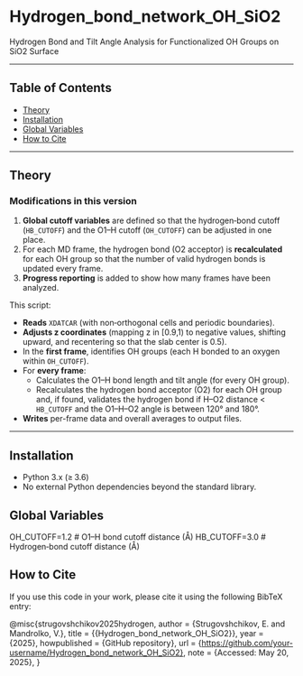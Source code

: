 # Hydrogen_bond_network_OH_SiO2

Hydrogen Bond and Tilt Angle Analysis for Functionalized OH Groups on SiO2 Surface

---

## Table of Contents

- [Theory](#theory)  
- [Installation](#installation)  
- [Global Variables](#global-variables)  
- [How to Cite](#how-to-cite)  

---

## Theory

### Modifications in this version

1. **Global cutoff variables** are defined so that the hydrogen‐bond cutoff (`HB_CUTOFF`) and the O1–H cutoff (`OH_CUTOFF`) can be adjusted in one place.  
2. For each MD frame, the hydrogen bond (O2 acceptor) is **recalculated** for each OH group so that the number of valid hydrogen bonds is updated every frame.  
3. **Progress reporting** is added to show how many frames have been analyzed.

This script:

- **Reads** `XDATCAR` (with non‑orthogonal cells and periodic boundaries).  
- **Adjusts z coordinates** (mapping z in \[0.9,1) to negative values, shifting upward, and recentering so that the slab center is 0.5).  
- In the **first frame**, identifies OH groups (each H bonded to an oxygen within `OH_CUTOFF`).  
- For **every frame**:  
  - Calculates the O1–H bond length and tilt angle (for every OH group).  
  - Recalculates the hydrogen bond acceptor (O2) for each OH group and, if found, validates the hydrogen bond if H–O2 distance < `HB_CUTOFF` and the O1–H–O2 angle is between 120° and 180°.  
- **Writes** per-frame data and overall averages to output files.

---

## Installation
   - Python 3.x (≥ 3.6)  
   - No external Python dependencies beyond the standard library.

## Global Variables

OH_CUTOFF=1.2   # O1–H bond cutoff distance (Å)
HB_CUTOFF=3.0   # Hydrogen‐bond cutoff distance (Å)


## How to Cite

If you use this code in your work, please cite it using the following BibTeX entry:

@misc{strugovshchikov2025hydrogen,
  author       = {Strugovshchikov, E. and Mandrolko, V.},
  title        = {{Hydrogen\_bond\_network\_OH\_SiO2}},
  year         = {2025},
  howpublished = {GitHub repository},
  url          = {https://github.com/your-username/Hydrogen_bond_network_OH_SiO2},
  note         = {Accessed: May 20, 2025},
}

